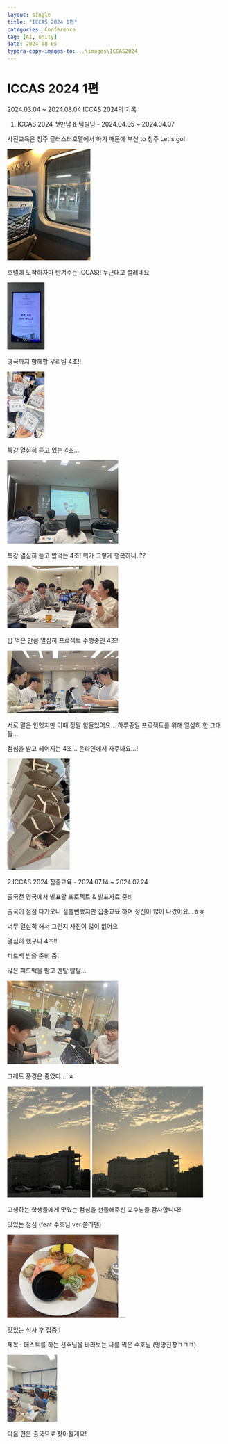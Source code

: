 ```yaml
---
layout: single
title: "ICCAS 2024 1편"
categories: Conference
tag: [AI, unity]
date: 2024-08-05
typora-copy-images-to: ..\images\ICCAS2024
---
```


# ICCAS 2024 1편

2024.03.04 ~ 2024.08.04 ICCAS 2024의 기록



1. ICCAS 2024 첫만남 & 팀빌딩 - 2024.04.05 ~ 2024.04.07

사전교육은 청주 글러스터호텔에서 하기 때문에 부산 to 청주 Let's go!

<img src="..\images\ICCAS2024\IMG_6309.JPEG" alt="IMG_6309" style="zoom:25%;" />



호텔에 도착하자마 반겨주는 ICCAS!! 두근대고 설레네요

<img src="..\images\ICCAS2024\IMG_6324.JPG" alt="IMG_6324" style="zoom:15%;" />



영국까지 함께할 우리팀 4조!!

<img src="..\images\ICCAS2024\IMG_6326.JPG" alt="IMG_6326" style="zoom:15%;" />

특강 열심히 듣고 있는 4조...

<img src="..\images\ICCAS2024\IMG_6312.JPEG" alt="IMG_6312" style="zoom:25%;" />

특강 열심히 듣고 밥먹는 4조! 뭐가 그렇게 행복하니..??

<img src="..\images\ICCAS2024\IMG_6322.JPG" alt="IMG_6322" style="zoom:25%;" />

밥 먹은 만큼 열심히 프로젝트 수행중인 4조!

<img src="..\images\ICCAS2024\IMG_6328.JPG" alt="IMG_6328" style="zoom:25%;" />

서로 말은 안했지만 이때 정말 힘들었어요... 하루종일 프로젝트를 위해 열심히 한 그대들... 



점심을 받고 헤어지는 4조... 온라인에서 자주봐요...!

<img src="..\images\ICCAS2024\IMG_6330.JPG" alt="IMG_6330" style="zoom:25%;" />



2.ICCAS 2024 집중교육 - 2024.07.14 ~ 2024.07.24

출국전 영국에서 발표할 프로젝트 & 발표자료 준비

출국이 점점 다가오니 설렐뻔했지만 집중교육 하며 정신이 많이 나갔어요...ㅎㅎ

너무 열심히 해서 그런지 사진이 많이 없어요

열심히 했구나 4조!!



피드백 받을 준비 중!

많은 피드백을 받고 멘탈 탈탈...

<img src="..\images\ICCAS2024\IMG_6731.JPEG" alt="IMG_6731" style="zoom:25%;" />



그래도 풍경은 좋았다....☆

<img src="..\images\ICCAS2024\IMG_6737.JPEG" alt="IMG_6737" style="zoom:25%;" />

<img src="..\images\ICCAS2024\IMG_6739.JPEG" alt="IMG_6739" style="zoom:25%;" />



고생하는 학생들에게 맛있는 점심을 선물해주신 교수님들 감사합니다!!

맛있는 점심 (feat.수호님 ver.쫄라맨)

<img src="..\images\ICCAS2024\IMG_6725.JPEG" alt="IMG_6725" style="zoom:25%;" />

<img src="..\images\ICCAS2024\IMG_6742.JPG" alt="IMG_6742" style="zoom:15%;" />

맛있는 식사 후 집중!!

제목 : 테스트를 하는 선주님을 바라보는 나를 찍은 수호님 (엉망진창ㅋㅋㅋ)

<img src="..\images\ICCAS2024\IMG_6743.JPG" alt="IMG_6743" style="zoom:15%;" />

다음 편은 출국으로 찾아뵐게요!
